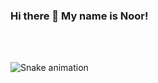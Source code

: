 ### Hi there 👋 My name is Noor!

<!--
**noormudassar/noormudassar** is a ✨ _special_ ✨ repository because its `README.md` (this file) appears on your GitHub profile.

Here are some ideas to get you started:

- 🔭 I’m currently working on ...
- 🌱 I’m currently learning ...
- 👯 I’m looking to collaborate on ...
- 🤔 I’m looking for help with ...
- 💬 Ask me about ...
- 📫 How to reach me: ...
- 😄 Pronouns: ...
- ⚡ Fun fact: ...
-->

<div>
 </br>
</br>
 
  ![Snake animation](https://github.com/noormudassar/noormudassar/blob/output/github-contribution-grid-snake.svg)
</div>
